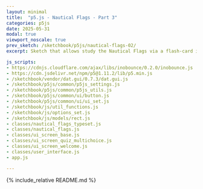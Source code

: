 ```yaml
---
layout: minimal
title:  "p5.js - Nautical Flags - Part 3"
categories: p5js
date: 2025-05-31
modal: true
viewport_noscale: true
prev_sketch: /sketchbook/p5js/nautical-flags-02/
excerpt: Sketch that allows study the Nautical Flags via a flash-card interface.

js_scripts:
- https://cdnjs.cloudflare.com/ajax/libs/inobounce/0.2.0/inobounce.js
- https://cdn.jsdelivr.net/npm/p5@1.11.2/lib/p5.min.js
- /sketchbook/vendor/dat.gui/0.7.3/dat.gui.js
- /sketchbook/p5js/common/p5js_settings.js
- /sketchbook/p5js/common/p5js_utils.js
- /sketchbook/p5js/common/ui/button.js
- /sketchbook/p5js/common/ui/ui_set.js
- /sketchbook/js/util_functions.js
- /sketchbook/js/options_set.js
- /sketchbook/js/models/rect.js
- classes/nautical_flags_typeset.js
- classes/nautical_flags.js
- classes/ui_screen_base.js
- classes/ui_screen_quiz_multichoice.js
- classes/ui_screen_welcome.js
- classes/user_interface.js
- app.js

---
```


{% include_relative README.md %}

